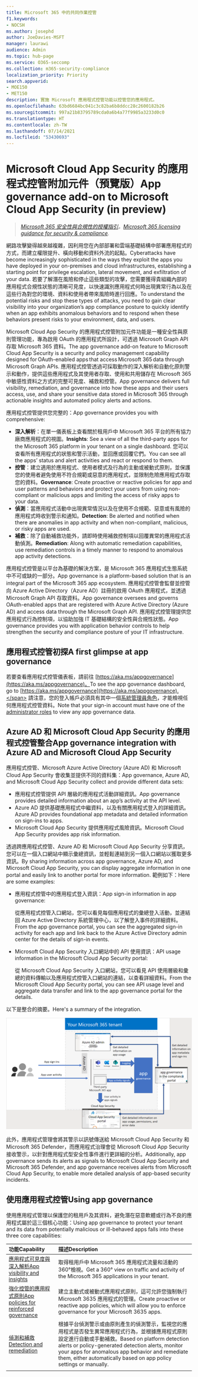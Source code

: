 ```yaml
---
title: Microsoft 365 中的共同作業控管
f1.keywords:
- NOCSH
ms.author: josephd
author: JoeDavies-MSFT
manager: laurawi
audience: Admin
ms.topic: hub-page
ms.service: O365-seccomp
ms.collection: m365-security-compliance
localization_priority: Priority
search.appverid:
- MOE150
- MET150
description: 實施 Microsoft 應用程式控管功能以控管您的應用程式。
ms.openlocfilehash: 63bd6684bc041c3c82ba6b8ddcc28c2600182b26
ms.sourcegitcommit: 997a21b83795789cda0a6b4a77f9985a3233d0c0
ms.translationtype: HT
ms.contentlocale: zh-TW
ms.lasthandoff: 07/14/2021
ms.locfileid: "53430693"
---
```

# <a name="app-governance-add-on-to-microsoft-cloud-app-security-in-preview"></a><span data-ttu-id="8b0e6-103">Microsoft Cloud App Security 的應用程式控管附加元件（預覽版）</span><span class="sxs-lookup"><span data-stu-id="8b0e6-103">App governance add-on to Microsoft Cloud App Security (in preview)</span></span>

><span data-ttu-id="8b0e6-104">*[Microsoft 365 安全性與合規性的授權指引](https://aka.ms/ComplianceSD)。*</span><span class="sxs-lookup"><span data-stu-id="8b0e6-104">*[Microsoft 365 licensing guidance for security & compliance](https://aka.ms/ComplianceSD).*</span></span>

<span data-ttu-id="8b0e6-105">網路攻擊變得越來越複雜，因利用您在內部部署和雲端基礎結構中部署應用程式的方式，而建立權限提升、橫向移動和資料外流的起點。</span><span class="sxs-lookup"><span data-stu-id="8b0e6-105">Cyberattacks have become increasingly sophisticated in the ways they exploit the apps you have deployed in your on-premises and cloud infrastructures, establishing a starting point for privilege escalation, lateral movement, and exfiltration of your data.</span></span> <span data-ttu-id="8b0e6-106">若要了解潛在風險和停止這些類型的攻擊，您需要獲得貴組織內部的應用程式合規性狀態的清晰可見度，以快速識別應用程式何時出現異常行為以及在這些行為對您的環境、資料和使用者帶來風險時進行回應。</span><span class="sxs-lookup"><span data-stu-id="8b0e6-106">To understand the potential risks and stop these types of attacks, you need to gain clear visibility into your organization’s app compliance posture to quickly identify when an app exhibits anomalous behaviors and to respond when these behaviors present risks to your environment, data, and users.</span></span>

<span data-ttu-id="8b0e6-107">Microsoft Cloud App Security 的應用程式控管附加元件功能是一種安全性與原則管理功能，專為啟用 OAuth 的應用程式所設計，可透過 Microsoft Graph API 存取 Microsoft 365 資料。</span><span class="sxs-lookup"><span data-stu-id="8b0e6-107">The app governance add-on feature to Microsoft Cloud App Security is a security and policy management capability designed for OAuth-enabled apps that access Microsoft 365 data through Microsoft Graph APIs.</span></span> <span data-ttu-id="8b0e6-108">應用程式控管透過可採取動作的深入解析和自動化原則警示和動作，提供這些應用程式及其使用者存取、使用和共用儲存在 Microsoft 365 中敏感性資料之方式的完整可見度、補救和控管。</span><span class="sxs-lookup"><span data-stu-id="8b0e6-108">App governance delivers full visibility, remediation, and governance into how these apps and their users access, use, and share your sensitive data stored in Microsoft 365 through actionable insights and automated policy alerts and actions.</span></span>

<!--
The scale of ongoing cybersecurity incidents affecting large enterprises and smaller businesses highlights the dangers of supply chain attacks and the need to strengthen the security and compliance posture of every organization. Accelerated cloud adoption with Microsoft 365 and its rich application ecosystem are constantly growing. Attackers are gaining organizational footholds through applications because:

- Users are typically unaware of the risks when consenting to the use of applications. 
- App developers and independent software vendors (ISVs) do not yet have Security Development Lifecycle (SDL) best practices in place to address attacker techniques.
-->

<span data-ttu-id="8b0e6-109">應用程式控管提供您完整的：</span><span class="sxs-lookup"><span data-stu-id="8b0e6-109">App governance provides you with comprehensive:</span></span>

- <span data-ttu-id="8b0e6-110">**深入解析**：在單一儀表板上查看關於租用戶中 Microsoft 365 平台的所有協力廠商應用程式的視圖。</span><span class="sxs-lookup"><span data-stu-id="8b0e6-110">**Insights**: See a view of all the third-party apps for the Microsoft 365 platform in your tenant on a single dashboard.</span></span> <span data-ttu-id="8b0e6-111">您可以查看所有應用程式的狀態和警示活動，並回應或回覆它們。</span><span class="sxs-lookup"><span data-stu-id="8b0e6-111">You can see all the apps’ status and alert activities and react or respond to them.</span></span>
- <span data-ttu-id="8b0e6-112">**控管**：建立適用於應用程式、使用者模式及行為的主動或被動式原則，並保護您的使用者避免使用不符合規範或惡意的應用程式，並限制危險應用程式存取您的資料。</span><span class="sxs-lookup"><span data-stu-id="8b0e6-112">**Governance**: Create proactive or reactive policies for app and user patterns and behaviors and protect your users from using non-compliant or malicious apps and limiting the access of risky apps to your data.</span></span>
- <span data-ttu-id="8b0e6-113">**偵測**：當應用程式活動中出現異常情況以及在使用不合規範、惡意或有風險的應用程式時收到警示和通知。</span><span class="sxs-lookup"><span data-stu-id="8b0e6-113">**Detection**: Be alerted and notified when there are anomalies in app activity and when non-compliant, malicious, or risky apps are used.</span></span>
- <span data-ttu-id="8b0e6-114">**補救**：除了自動補救功能外，請即時使用補救控制項以回覆異常的應用程式活動偵測。</span><span class="sxs-lookup"><span data-stu-id="8b0e6-114">**Remediation**: Along with automatic remediation capabilities, use remediation controls in a timely manner to respond to anomalous app activity detections.</span></span>

<span data-ttu-id="8b0e6-115">應用程式控管是以平台為基礎的解決方案，是 Microsoft 365 應用程式生態系統中不可或缺的一部分。</span><span class="sxs-lookup"><span data-stu-id="8b0e6-115">App governance is a platform-based solution that is an integral part of the Microsoft 365 app ecosystem.</span></span> <span data-ttu-id="8b0e6-116">應用程式控管會監督並控管向 Azure Active Directory（Azure AD）註冊的啟用 OAuth 應用程式，並透過 Microsoft Graph API 存取資料。</span><span class="sxs-lookup"><span data-stu-id="8b0e6-116">App governance oversees and governs OAuth-enabled apps that are registered with Azure Active Directory (Azure AD) and access data through the Microsoft Graph API.</span></span> <span data-ttu-id="8b0e6-117">應用程式控管理提供您應用程式行為控制項，以協助加強 IT 基礎結構的安全性與合規性狀態。</span><span class="sxs-lookup"><span data-stu-id="8b0e6-117">App governance provides you with application behavior controls to help strengthen the security and compliance posture of your IT infrastructure.</span></span>

<!--
Unlike other application governance products in the marketplace, MAPG is a platform-based solution that is an integral part of the Microsoft 365 application ecosystem. MAPG's initial focus is on OAuth-enabled apps published to the Microsoft 365 platform that are registered with Azure AD and access data through the Graph API. For the initial release, MAPG does not support other, non-OAuth-enabled M365 apps, add-ins (such as PowerBI), or other app vendor ecosystems such as Google, Facebook, Amazon Web Services, Workplace, and Salesforce. MAPG’s focus is on third-party published apps for the Microsoft 365 application platform.

Microsoft allows developers to build cloud applications using Azure Active Directory (Azure AD), Microsoft’s cloud identity platform, and other resources and access to tenant data through the Microsoft Graph. Because of MAPG's visibility, insights, and control capabilities, app developers have the incentive to comply with publisher verification, self-attestation, and Microsoft certification, and can build high-quality productivity apps that are secure and compliant.
-->

## <a name="a-first-glimpse-at-app-governance"></a><span data-ttu-id="8b0e6-118">應用程式控管初探</span><span class="sxs-lookup"><span data-stu-id="8b0e6-118">A first glimpse at app governance</span></span>

<span data-ttu-id="8b0e6-119">若要查看應用程式控管儀表板，請前往 [https://aka.ms/appgovernance](https://aka.ms/appgovernance)。</span><span class="sxs-lookup"><span data-stu-id="8b0e6-119">To see the app governance dashboard, go to [https://aka.ms/appgovernance](https://aka.ms/appgovernance).</span></span> <span data-ttu-id="8b0e6-120">請注意，您的登入帳戶必須具有其中一個[系統管理員角色](app-governance-get-started.md#administrator-roles)，才能檢視任何應用程式控管資料。</span><span class="sxs-lookup"><span data-stu-id="8b0e6-120">Note that your sign-in account must have one of the [administrator roles](app-governance-get-started.md#administrator-roles) to view any app governance data.</span></span>

## <a name="app-governance-integration-with-azure-ad-and-microsoft-cloud-app-security"></a><span data-ttu-id="8b0e6-121">Azure AD 和 Microsoft Cloud App Security 的應用程式控管整合</span><span class="sxs-lookup"><span data-stu-id="8b0e6-121">App governance integration with Azure AD and Microsoft Cloud App Security</span></span>

<span data-ttu-id="8b0e6-122">應用程式控管、Microsoft Azure Active Directory (Azure AD) 和 Microsoft Cloud App Security 會收集並提供不同的資料集：</span><span class="sxs-lookup"><span data-stu-id="8b0e6-122">App governance, Azure AD, and Microsoft Cloud App Security collect and provide different data sets:</span></span>

- <span data-ttu-id="8b0e6-123">應用程式控管提供 API 層級的應用程式活動詳細資訊。</span><span class="sxs-lookup"><span data-stu-id="8b0e6-123">App governance provides detailed information about an app’s activity at the API level.</span></span>
- <span data-ttu-id="8b0e6-124">Azure AD 提供基礎應用程式中繼資料，以及有關應用程式登入的詳細資訊。</span><span class="sxs-lookup"><span data-stu-id="8b0e6-124">Azure AD provides foundational app metadata and detailed information on sign-ins to apps.</span></span>
- <span data-ttu-id="8b0e6-125">Microsoft Cloud App Security 提供應用程式風險資訊。</span><span class="sxs-lookup"><span data-stu-id="8b0e6-125">Microsoft Cloud App Security provides app risk information.</span></span>

<span data-ttu-id="8b0e6-126">透過跨應用程式控管、Azure AD 和 Microsoft Cloud App Security 分享資訊，您可以在一個入口網站中顯示彙總資訊，並輕鬆連結到另一個入口網站以獲取更多資訊。</span><span class="sxs-lookup"><span data-stu-id="8b0e6-126">By sharing information across app governance, Azure AD, and Microsoft Cloud App Security, you can display aggregate information in one portal and easily link to another portal for more information.</span></span> <span data-ttu-id="8b0e6-127">範例如下：</span><span class="sxs-lookup"><span data-stu-id="8b0e6-127">Here are some examples:</span></span>

- <span data-ttu-id="8b0e6-128">應用程式控管中的應用程式登入資訊：</span><span class="sxs-lookup"><span data-stu-id="8b0e6-128">App sign-in information in app governance:</span></span>

  <span data-ttu-id="8b0e6-129">從應用程式控管入口網站，您可以看見每個應用程式的彙總登入活動，並連結回 Azure Active Directory 系統管理中心，以了解登入事件的詳細資料。</span><span class="sxs-lookup"><span data-stu-id="8b0e6-129">From the app governance portal, you can see the aggregated sign-in activity for each app and link back to the Azure Active Directory admin center for the details of sign-in events.</span></span>

<!--
- App API usage information in the Azure Active Directory admin center:

  From the Azure Active Directory admin center, you can see the aggregated app usage information and link to the app governance portal for the details of app usage.
-->
- <span data-ttu-id="8b0e6-130">Microsoft Cloud App Security 入口網站中的 API 使用資訊：</span><span class="sxs-lookup"><span data-stu-id="8b0e6-130">API usage information in the Microsoft Cloud App Security portal:</span></span>

  <span data-ttu-id="8b0e6-131">從 Microsoft Cloud App Security 入口網站，您可以看見 API 使用層級和彙總的資料傳輸以及應用程式控管入口網站的連結，以查看詳細資料。</span><span class="sxs-lookup"><span data-stu-id="8b0e6-131">From the Microsoft Cloud App Security portal, you can see API usage level and aggregate data transfer and link to the app governance portal for the details.</span></span>

<span data-ttu-id="8b0e6-132">以下是整合的摘要。</span><span class="sxs-lookup"><span data-stu-id="8b0e6-132">Here's a summary of the integration.</span></span>

![Azure AD 和 Microsoft Cloud App Security 的應用程式控管整合](..\media\manage-app-protection-governance\mapg-integration.png)

<span data-ttu-id="8b0e6-134">此外，應用程式管理會將其警示以訊號傳送給 Microsoft Cloud App Security 和 Microsoft 365 Defender，而應用程式治理會從 Microsoft Cloud App Security 接收警示，以針對應用程式型安全性事件進行更詳細的分析。</span><span class="sxs-lookup"><span data-stu-id="8b0e6-134">Additionally, app governance sends its alerts as signals to Microsoft Cloud App Security and Microsoft 365 Defender, and app governance receives alerts from Microsoft Cloud App Security, to enable more detailed analysis of app-based security incidents.</span></span>

<!--
Integration of alerts with MCAS and M365 Defender
Azure AD IP detections in progress to surface in M365 Defender

## Integration with Azure AD

**Feedback from Anand:** We should add some details on how MAPG works with M365 Defender (previously MTP). Also, we should highlight the integration with MCAS and AAD.

Key cross-reference resources:

- [What is application management in Azure Active Directory](https://docs.microsoft.com/azure/active-directory/manage-apps/what-is-application-management)
- [Common application management scenarios for Azure Active Directory (especially scenarios 3-4)](https://docs.microsoft.com/cloud-app-security/monitor-alerts)
- [Azure Active Directory Identity Governance documentation](https://docs.microsoft.com/azure/active-directory/governance/)
- [Managing access to apps using Azure AD](https://docs.microsoft.com/azure/active-directory/manage-apps/what-is-access-management)

## Integration with Microsoft Cloud App Security

Key cross-reference resources:

- [Cloud App Security anomaly detection alerts investigation guide](https://docs.microsoft.com/cloud-app-security/investigate-anomaly-alerts#unusual-addition-of-credentials-to-an-oauth-app)
- [Monitor alerts raised in Cloud App Security](https://docs.microsoft.com/cloud-app-security/monitor-alerts)
- [Control which third-party cloud OAuth apps get permissions](https://docs.microsoft.com/cloud-app-security/manage-app-permissions)

-->

## <a name="using-app-governance"></a><span data-ttu-id="8b0e6-135">使用應用程式控管</span><span class="sxs-lookup"><span data-stu-id="8b0e6-135">Using app governance</span></span>

<span data-ttu-id="8b0e6-136">使用應用程式管理以保護您的租用戶及其資料，避免潛在惡意軟體或行為不良的應用程式屬於這三個核心功能：</span><span class="sxs-lookup"><span data-stu-id="8b0e6-136">Using app governance to protect your tenant and its data from potentially malicious or ill-behaved apps falls into these three core capabilities:</span></span>

| <span data-ttu-id="8b0e6-137">功能</span><span class="sxs-lookup"><span data-stu-id="8b0e6-137">Capability</span></span> | <span data-ttu-id="8b0e6-138">描述</span><span class="sxs-lookup"><span data-stu-id="8b0e6-138">Description</span></span> |
|:-------|:-----|
| [<span data-ttu-id="8b0e6-139">應用程式可見度與深入解析</span><span class="sxs-lookup"><span data-stu-id="8b0e6-139">App visibility and insights</span></span>](app-governance-visibility-insights-overview.md) | <span data-ttu-id="8b0e6-140">取得租用戶中 Microsoft 365 應用程式流量和活動的 360°檢視。</span><span class="sxs-lookup"><span data-stu-id="8b0e6-140">Get a 360° view on traffic and activity of the Microsoft 365 applications in your tenant.</span></span> |
| [<span data-ttu-id="8b0e6-141">強化控管的應用程式原則</span><span class="sxs-lookup"><span data-stu-id="8b0e6-141">App policies for reinforced governance</span></span>](app-governance-app-policies-overview.md) | <span data-ttu-id="8b0e6-142">建立主動式或被動式應用程式原則，這可允許您強制執行 Microsoft 3635 應用程式的管理。</span><span class="sxs-lookup"><span data-stu-id="8b0e6-142">Create proactive or reactive app policies, which will allow you to enforce governance for your Microsoft 3635 apps.</span></span> |
| [<span data-ttu-id="8b0e6-143">偵測和補救</span><span class="sxs-lookup"><span data-stu-id="8b0e6-143">Detection and remediation</span></span>](app-governance-detect-remediate-overview.md) | <span data-ttu-id="8b0e6-144">根據平台偵測警示或由原則產生的偵測警示，監視您的應用程式是否發生異常應用程式行為，並根據應用程式原則設定進行自動或手動補救。</span><span class="sxs-lookup"><span data-stu-id="8b0e6-144">Based on platform detection alerts or policy-generated detection alerts, monitor your apps for anomalous app behavior and remediate them, either automatically based on app policy settings or manually.</span></span> |
|||
